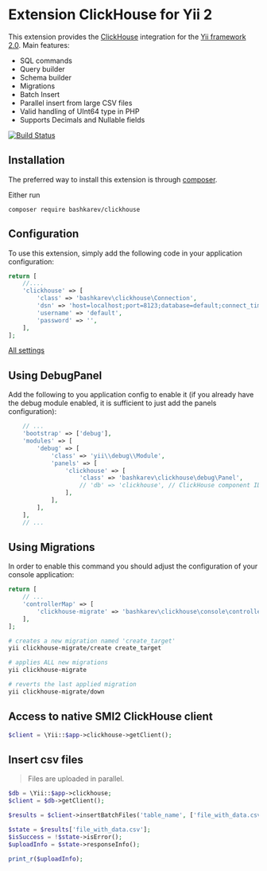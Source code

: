 Extension ClickHouse for Yii 2
==============================

This extension provides the [ClickHouse](https://clickhouse.yandex/) integration for the [Yii framework 2.0](http://www.yiiframework.com).
Main features:
- SQL commands
- Query builder
- Schema builder
- Migrations
- Batch Insert
- Parallel insert from large CSV files
- Valid handling of UInt64 type in PHP
- Supports Decimals and Nullable fields

[![Build Status](https://travis-ci.org/olexainf/clickhouse.svg?branch=master)](https://travis-ci.org/olexainf/clickhouse)

Installation
------------

The preferred way to install this extension is through [composer](http://getcomposer.org/download/).

Either run

```
composer require bashkarev/clickhouse
```


Configuration
-------------

To use this extension, simply add the following code in your application configuration:

```php
return [
    //....
    'clickhouse' => [
        'class' => 'bashkarev\clickhouse\Connection',
        'dsn' => 'host=localhost;port=8123;database=default;connect_timeout_with_failover_ms=10',
        'username' => 'default',
        'password' => '',
    ],
];
```

[All settings](https://clickhouse.yandex/docs/en/operations/settings/index.html)


Using DebugPanel
----------------

Add the following to you application config to enable it (if you already have the debug module
enabled, it is sufficient to just add the panels configuration):

```php
    // ...
    'bootstrap' => ['debug'],
    'modules' => [
        'debug' => [
            'class' => 'yii\\debug\\Module',
            'panels' => [
                'clickhouse' => [
                    'class' => 'bashkarev\clickhouse\debug\Panel',
                    // 'db' => 'clickhouse', // ClickHouse component ID, defaults to `db`. Uncomment and change this line, if you registered component with a different ID.
                ],
            ],
        ],
    ],
    // ...
```

Using Migrations
----------------

In order to enable this command you should adjust the configuration of your console application:

```php
return [
    // ...
    'controllerMap' => [
        'clickhouse-migrate' => 'bashkarev\clickhouse\console\controllers\MigrateController'
    ],
];
```

```bash
# creates a new migration named 'create_target'
yii clickhouse-migrate/create create_target

# applies ALL new migrations
yii clickhouse-migrate

# reverts the last applied migration
yii clickhouse-migrate/down
```
Access to native SMI2 ClickHouse client
---------------------------------------
```php
$client = \Yii::$app->clickhouse->getClient();
```

Insert csv files
----------------

> Files are uploaded in parallel.

```php
$db = \Yii::$app->clickhouse;
$client = $db->getClient();

$results = $client->insertBatchFiles('table_name', ['file_with_data.csv']);

$state = $results['file_with_data.csv'];
$isSuccess = !$state->isError();
$uploadInfo = $state->responseInfo();

print_r($uploadInfo);
```

